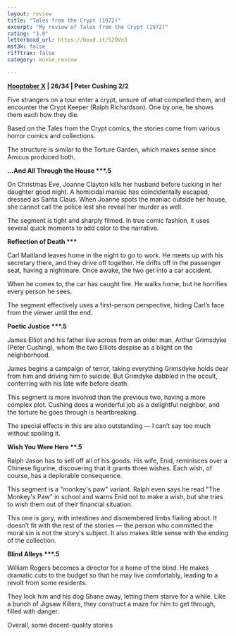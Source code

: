 ```yaml
---
layout: review
title: "Tales from the Crypt (1972)"
excerpt: "My review of Tales from the Crypt (1972)"
rating: "3.0"
letterboxd_url: https://boxd.it/52OVo3
mst3k: false
rifftrax: false
category: movie_review

---
```


<b><a href="https://boxd.it/pmi12" rel="nofollow">Hooptober X</a> | 26/34 | Peter Cushing 2/2</b>

Five strangers on a tour enter a crypt, unsure of what compelled them, and encounter the Crypt Keeper (Ralph Richardson). One by one, he shows them each how they die.

Based on the Tales from the Crypt comics, the stories come from various horror comics and collections.

The structure is similar to the Torture Garden, which makes sense since Amicus produced both.

<b>…And All Through the House ***.5</b>

On Christmas Eve, Joanne Clayton kills her husband before tucking in her daughter good night. A homicidal maniac has coincidentally escaped, dressed as Santa Claus. When Joanne spots the maniac outside her house, she cannot call the police lest she reveal her murder as well.

The segment is tight and sharply filmed. In true comic fashion, it uses several quick moments to add color to the narrative.

<b>Reflection of Death ***</b>

Carl Maitland leaves home in the night to go to work. He meets up with his secretary there, and they drive off together. He drifts off in the passenger seat, having a nightmare. Once awake, the two get into a car accident.

When he comes to, the car has caught fire. He walks home, but he horrifies every person he sees.

The segment effectively uses a first-person perspective, hiding Carl’s face from the viewer until the end.

<b>Poetic Justice ***.5</b>

James Elliot and his father live across from an older man, Arthur Grimsdyke (Peter Cushing), whom the two Elliots despise as a blight on the neighborhood.

James begins a campaign of terror, taking everything Grimsdyke holds dear from him and driving him to suicide. But Grimdyke dabbled in the occult, conferring with his late wife before death.

This segment is more involved than the previous two, having a more complex plot. Cushing does a wonderful job as a delightful neighbor, and the torture he goes through is heartbreaking.

The special effects in this are also outstanding — I can’t say too much without spoiling it.

<b>Wish You Were Here **.5</b>

Ralph Jason has to sell off all of his goods. His wife, Enid, reminisces over a Chinese figurine, discovering that it grants three wishes. Each wish, of course, has a deplorable consequence.

This segment is a "monkey's paw" variant. Ralph even says he read "The Monkey's Paw" in school and warns Enid not to make a wish, but she tries to wish them out of their financial situation.

This one is gory, with intestines and dismembered limbs flailing about. It doesn’t fit with the rest of the stories — the person who committed the moral sin is not the story's subject. It also makes little sense with the ending of the collection.

<b>Blind Alleys ***.5</b>

William Rogers becomes a director for a home of the blind. He makes dramatic cuts to the budget so that he may live comfortably, leading to a revolt from some residents.

They lock him and his dog Shane away, letting them starve for a while. Like a bunch of Jigsaw Killers, they construct a maze for him to get through, filled with danger.

Overall, some decent-quality stories